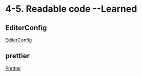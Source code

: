 # 4-5. Readable code --Learned
## EditerConfig
[EditerConfig](https://editorconfig.org/)

## prettier
[Prettier](https://prettier.io/)

